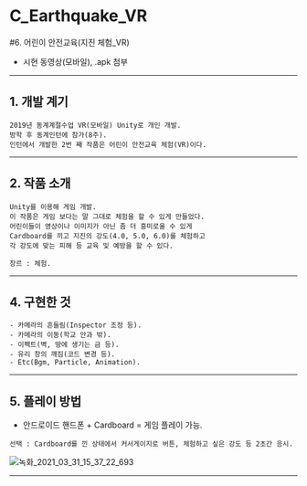 # C_Earthquake_VR
#6. 어린이 안전교육(지진 체험_VR)

- 시현 동영상(모바일), .apk 첨부

--------------------------------------------------------------------------------------------------------------------------------------------------------------------------------

## 1. 개발 계기

```
2019년 동계계절수업 VR(모바일) Unity로 개인 개발.
방학 후 동계인턴에 참가(8주).
인턴에서 개발한 2번 째 작품은 어린이 안전교육 체험(VR)이다.
```

--------------------------------------------------------------------------------------------------------------------------------------------------------------------------------

## 2. 작품 소개

```
Unity를 이용해 게임 개발.
이 작품은 게임 보다는 말 그대로 체험을 할 수 있게 만들었다.
어린이들이 영상이나 이미지가 아닌 좀 더 흥미로울 수 있게 
Cardboard를 끼고 지진의 강도(4.0, 5.0, 6.0)를 체험하고
각 강도에 맞는 피해 등 교육 및 예방을 할 수 있다.

장르 : 체험.
```

--------------------------------------------------------------------------------------------------------------------------------------------------------------------------------

## 4. 구현한 것

```
- 카메라의 흔들림(Inspector 조정 등).
- 카메라의 이동(학교 안과 밖).
- 이펙트(벽, 땅에 생기는 금 등).
- 유리 창의 깨짐(코드 변경 등).
- Etc(Bgm, Particle, Animation).
```

--------------------------------------------------------------------------------------------------------------------------------------------------------------------------------

## 5. 플레이 방법

- 안드로이드 핸드폰 + Cardboard = 게임 플레이 가능.

```
선택 : Cardboard를 낀 상태에서 커서게이지로 버튼, 체험하고 싶은 강도 등 2초간 응시. 
```

![녹화_2021_03_31_15_37_22_693](https://user-images.githubusercontent.com/81169838/113100922-06ceba00-9237-11eb-9fe7-3a946e65302f.gif)

--------------------------------------------------------------------------------------------------------------------------------------------------------------------------------

